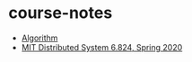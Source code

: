 # course-notes

- [Algorithm](algorithm)
- [MIT Distributed System 6.824, Spring 2020](mit-ds-6.824)
